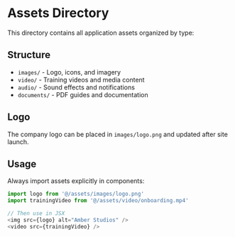 # Assets Directory

This directory contains all application assets organized by type:

## Structure
- `images/` - Logo, icons, and imagery
- `video/` - Training videos and media content  
- `audio/` - Sound effects and notifications
- `documents/` - PDF guides and documentation

## Logo
The company logo can be placed in `images/logo.png` and updated after site launch.

## Usage
Always import assets explicitly in components:

```typescript
import logo from '@/assets/images/logo.png'
import trainingVideo from '@/assets/video/onboarding.mp4'

// Then use in JSX
<img src={logo} alt="Amber Studios" />
<video src={trainingVideo} />
```
